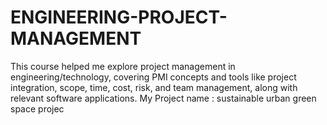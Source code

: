 # ENGINEERING-PROJECT-MANAGEMENT
This course helped me explore project management in engineering/technology, covering PMI concepts and tools like project integration, scope, time, cost, risk, and team management, along with relevant software applications.
My Project name : sustainable urban green space projec
